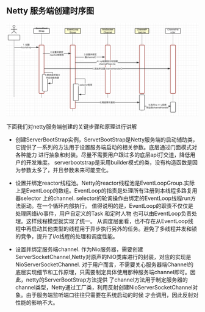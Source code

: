 ## Netty 服务端创建时序图
![Alt nettyserverstartup](../img/netty_server_start_sequence_diagram.png)

下面我们对netty服务端创建的关键步骤和原理进行讲解

- 创建ServerBootStrap实例，ServetBootStrap是Netty服务端的启动辅助类，它提供了一系列的方法用于设置服务端启动的相关参数。底层通过门面模式对各种能力
进行抽象和封装。尽量不需要用户跟过多的底层api打交道，降低用户的开发难度。
serverbootstrap是采用builder模式的类，没有构造函数是因为参数太多了，并且参数未来可能变化。

- 设置并绑定reactor线程池。Netty的reactor线程池是EventLoopGroup.实际上是EventLoop的数组。EventLoop的指责是处理所有注册到本线程多路复用器selector
上的channel. selector的轮询操作由绑定的EventLoop线程run方法驱动。在一个循环内部执行。
值得说明的是，EventLoop的职责不仅仅是处理网络i/o事件，用户自定义的Task 和定时人物 也可以由EventLoop负责处理。这样线程模型就实现了统一。
从调度层面看，也不存在从EventLoop线程中再启动其他类型的线程用于异步执行另外的任务。避免了多线程并发和锁的竞争，提升了i/o线程的处理和调度性能。

- 设置并绑定服务端channel. 作为Nio服务器，需要创建ServerSocketChannel,Netty对原声的NIO类库进行的封装，对应的实现是NioServerSocketChannel.
对于用户而言，不需要关心服务器端Channel的底层实现细节和工作原理，只需要制定具体使用那种服务端channel即可。因此，netty的ServerBootStrap方法提供
了channel方法用于制定服务器的channel类型，Netty通过工厂类，利用反射创建NioServerSocketChannel对象。由于服务端监听端口往往只需要在系统启动的时候
才会调用，因此反射对性能的影响不大。